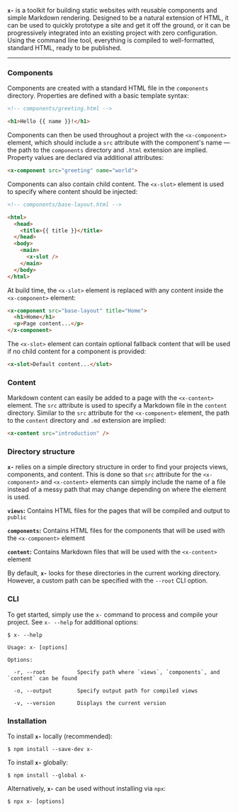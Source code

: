 **`x-`** is a toolkit for building static websites with reusable components and simple Markdown rendering. Designed to 
be a natural extension of HTML, it can be used to quickly prototype a site and get it off the ground, or it can be 
progressively integrated into an existing project with zero configuration. Using the command line tool, 
everything is compiled to well-formatted, standard HTML, ready to be published.

---

### Components
Components are created with a standard HTML file in the `components` directory. Properties are defined with a basic 
template syntax:

```html
<!-- components/greeting.html -->

<h1>Hello {{ name }}!</h1>
```

Components can then be used throughout a project with the `<x-component>` element, which should include a `src` 
attribute with the component's name ― the path to the `components` directory and `.html` extension 
are implied. Property values are declared via additional attributes:

```html
<x-component src="greeting" name="world">
```

Components can also contain child content. The `<x-slot>` element is used to specify where content should be injected:

```html
<!-- components/base-layout.html -->

<html>
  <head>
    <title>{{ title }}</title>
  </head>
  <body>
    <main>
      <x-slot />
    </main>
  </body>
</html>
```

At build time, the `<x-slot>` element is replaced with any content inside the `<x-component>` element:

```html
<x-component src="base-layout" title="Home">
  <h1>Home</h1>
  <p>Page content...</p>
</x-component>
```

The `<x-slot>` element can contain optional fallback content that will be used if no child content for a component 
is provided:

```html
<x-slot>Default content...</slot>
```

### Content
Markdown content can easily be added to a page with the `<x-content>` element. The `src` attribute is used to specify a 
Markdown file in the `content` directory. Similar to the `src` attribute for the `<x-component>` element, the path to 
the `content` directory and `.md` extension are implied:

```html
<x-content src="introduction" />
```

### Directory structure
**`x-`** relies on a simple directory structure in order to find your projects views, components, and content. This is 
done so that `src` attribute for the `<x-component>` and `<x-content>` elements can simply include the name of a file 
instead of a messy path that may change depending on where the element is used.

**`views`:** Contains HTML files for the pages that will be compiled and output to `public`

**`components`:** Contains HTML files for the components that will be used with the `<x-component>` element

**`content`:** Contains Markdown files that will be used with the `<x-content>` element

By default, **`x-`** looks for these directories in the current working directory. However, a custom path can be specified 
with the `--root` CLI option.

### CLI
To get started, simply use the `x-` command to process and compile your project. See `x- --help` for 
additional options:

```
$ x- --help

Usage: x- [options]

Options:

  -r, --root          Specify path where `views`, `components`, and `content` can be found

  -o, --output        Specify output path for compiled views

  -v, --version       Displays the current version

```

### Installation
To install **`x-`** locally (recommended):

```
$ npm install --save-dev x-
```

To install **`x-`** globally:

```
$ npm install --global x-
```

Alternatively, **`x-`** can be used without installing via `npx`:

```
$ npx x- [options]
```